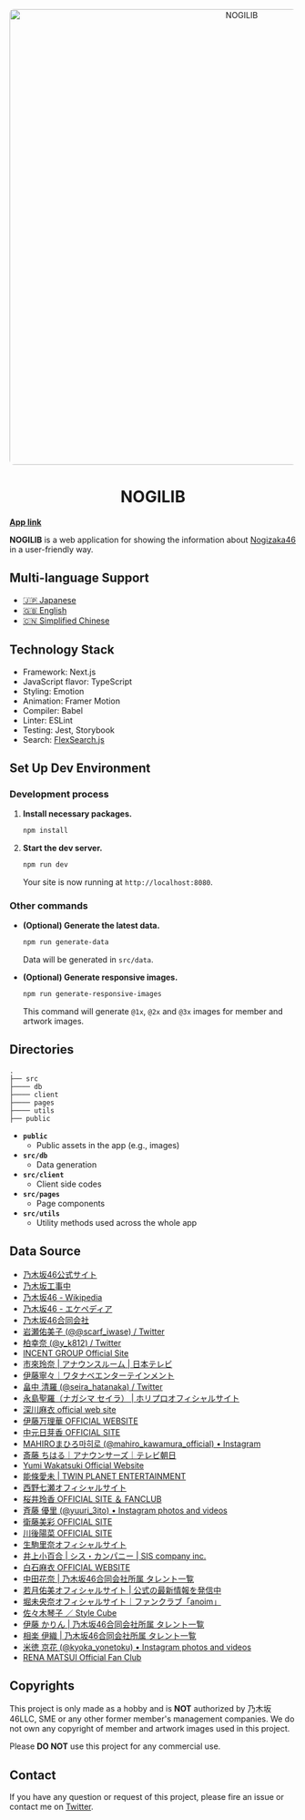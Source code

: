 <p align="center">
  <a href="https://nogilib.com">
    <img alt="NOGILIB" src="https://raw.githubusercontent.com/shawnrivers/nogilib/main/public/images/design/preview.jpg" width="800" style="border-radius: 8px" />
  </a>
</p>
<h1 align="center">
  NOGILIB
</h1>

**[App link](https://nogilib.com)**

**NOGILIB** is a web application for showing the information about [Nogizaka46](http://www.nogizaka46.com/) in a user-friendly way.

## Multi-language Support

- [🇯🇵 Japanese](https://nogilib.com)
- [🇬🇧 English](https://nogilib.com/en)
- [🇨🇳 Simplified Chinese](https://nogilib.com/zh)

## Technology Stack

- Framework: Next.js
- JavaScript flavor: TypeScript
- Styling: Emotion
- Animation: Framer Motion
- Compiler: Babel
- Linter: ESLint
- Testing: Jest, Storybook
- Search: [FlexSearch.js](https://github.com/nextapps-de/flexsearch)

## Set Up Dev Environment

### Development process

1. **Install necessary packages.**

    ```sh
    npm install
    ```

2. **Start the dev server.**

    ```sh
    npm run dev
    ```

    Your site is now running at `http://localhost:8080`.

### Other commands

- **(Optional) Generate the latest data.**

    ```sh
    npm run generate-data
    ```

    Data will be generated in `src/data`.

- **(Optional) Generate responsive images.**

    ```sh
    npm run generate-responsive-images
    ```

    This command will generate `@1x`, `@2x` and `@3x` images for member and artwork images.


## Directories

    .
    ├── src
    ├──── db
    ├──── client
    ├──── pages
    ├──── utils
    ├── public

- **`public`**
  - Public assets in the app (e.g., images)
- **`src/db`**
  - Data generation
- **`src/client`**
  - Client side codes
- **`src/pages`**
  - Page components
- **`src/utils`**
  - Utility methods used across the whole app

## Data Source

- [乃木坂46公式サイト](https://www.nogizaka46.com/)
- [乃木坂工事中](https://tv-aichi.co.jp/nogi-kou/)
- [乃木坂46 - Wikipedia](https://ja.wikipedia.org/wiki/乃木坂46)
- [乃木坂46 - エケペディア](https://48pedia.org/乃木坂46)
- [乃木坂46合同会社](https://n46llc.com/)
- [岩瀬佑美子 (@@scarf_iwase) / Twitter](https://twitter.com/scarf_iwase/)
- [柏幸奈 (@y_k812) / Twitter](https://twitter.com/y_k812/)
- [INCENT GROUP Official Site](https://incent.jp/idea/model/miyazawa/)
- [市來玲奈 | アナウンスルーム | 日本テレビ](http://www.ntv.co.jp/announcer/profile/r_ichiki.html)
- [伊藤寧々｜ワタナベエンターテインメント](https://www.watanabepro.co.jp/mypage/61000049/)
- [畠中 清羅 (@seira_hatanaka) / Twitter](https://twitter.com/seira_hatanaka)
- [永島聖羅（ナガシマ セイラ） | ホリプロオフィシャルサイト](https://www.horipro.co.jp/nagashimaseira/)
- [深川麻衣 official web site](https://fukagawamai.com/)
- [伊藤万理華 OFFICIAL WEBSITE](https://itomarika.com/)
- [中元日芽香 OFFICIAL SITE](https://nakamotohimeka.com/)
- [MAHIROまひろ마히로 (@mahiro_kawamura_official) • Instagram](https://www.instagram.com/mahiro_kawamura_official/)
- [斎藤 ちはる｜アナウンサーズ｜テレビ朝日](https://www.tv-asahi.co.jp/announcer/personal/women/saito/)
- [Yumi Wakatsuki Official Website](https://yumiwakatsuki.com/)
- [能條愛未 | TWIN PLANET ENTERTAINMENT](https://www.tp-e.jp/noujo-ami/)
- [西野七瀬オフィシャルサイト](https://nishinonanase.com/)
- [桜井玲香 OFFICIAL SITE ＆ FANCLUB](https://reikasakurai.com/)
- [斉藤 優里 (@yuuri_3ito) • Instagram photos and videos](https://www.instagram.com/yuuri_3ito/)
- [衛藤美彩 OFFICIAL SITE](https://etomisa.jp/)
- [川後陽菜 OFFICIAL SITE](https://kawagopro.com/)
- [生駒里奈オフィシャルサイト](https://ikomarina.com/)
- [井上小百合 | シス・カンパニー | SIS company inc.](https://www.siscompany.com/management/artist.php?id=30)
- [白石麻衣 OFFICIAL WEBSITE](https://maishiraishi-official.com/)
- [中田花奈 | 乃木坂46合同会社所属 タレント一覧](https://n46llc.com/s/m00/artist/13)
- [若月佑美オフィシャルサイト | 公式の最新情報を発信中](https://yumiwakatsuki.com/)
- [堀未央奈オフィシャルサイト｜ファンクラブ「anoim」](https://hori-miona.com/)
- [佐々木琴子 ／ Style Cube](http://stylecube.jp/talents/kotoko/index.html)
- [伊藤 かりん | 乃木坂46合同会社所属 タレント一覧](https://n46llc.com/s/m00/artist/2)
- [相楽 伊織 | 乃木坂46合同会社所属 タレント一覧](https://n46llc.com/s/m00/artist/5)
- [米徳 京花 (@kyoka_yonetoku) • Instagram photos and videos](https://www.instagram.com/kyoka_yonetoku/)
- [RENA MATSUI Official Fan Club](https://matsuirena.club/)

## Copyrights

This project is only made as a hobby and is **NOT** authorized by 乃木坂46LLC, SME or any other former member's management companies.
We do not own any copyright of member and artwork images used in this project.

Please **DO NOT** use this project for any commercial use.

## Contact

If you have any question or request of this project, please fire an issue or contact me on [Twitter](https://twitter.com/yuxiao_he).

